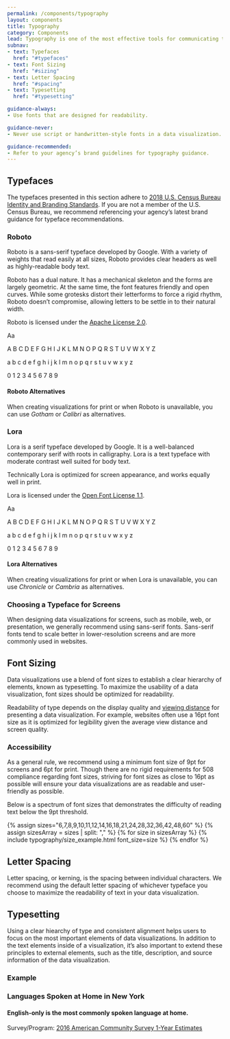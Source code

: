 ```yaml
---
permalink: /components/typography
layout: components
title: Typography
category: Components
lead: Typography is one of the most effective tools for communicating the meaning of data to users. When building data visualizations, establishing a clear hierarchy of typographic elements and using easy-to-read font families will help users better understand and interact with your data.
subnav:
- text: Typefaces
  href: "#typefaces"
- text: Font Sizing
  href: "#sizing"
- text: Letter Spacing
  href: "#spacing"
- text: Typesetting
  href: "#typesetting"

guidance-always:
- Use fonts that are designed for readability.

guidance-never:
- Never use script or handwritten-style fonts in a data visualization.

guidance-recommended:
- Refer to your agency’s brand guidelines for typography guidance.
---
```

<div id="typefaces">
  <h2>Typefaces</h2>
  <p>
    The typefaces presented in this section adhere to <a href="https://www2.census.gov/about/policies/cb-style-guide.pdf" target="_blank">2018 U.S. Census Bureau
    Identity and Branding Standards</a>. If you are not a member of the U.S. Census
    Bureau, we recommend referencing your agency’s latest brand guidance for
    typeface recommendations. 
  </p>
  <h3>Roboto</h3>
  <div class="usa-grid-full">
    <div class="usa-width-one-half">
      <p>
        Roboto is a sans-serif typeface developed by Google. With a variety of weights that read easily at all sizes, Roboto provides clear headers as well as highly-readable body text.
      </p>
      <p>
        Roboto has a dual nature. It has a mechanical skeleton and the forms are largely geometric. At the same time, the font features friendly and open curves. While some grotesks distort their letterforms to force a rigid rhythm, Roboto doesn’t compromise, allowing letters to be settle in to their natural width.
      </p>
      <p>Roboto is licensed under the <a href="https://www.apache.org/licenses/LICENSE-2.0" target="_blank">Apache License 2.0</a>.</p>
    </div>
    <div class="usa-width-one-half usa-end-row usa-font-samples">
      <span class="text-huge">Aa</span>
      <div>
        <p class="text-tiny">A B C D E F G H I J K L M N O P Q R S T U V W X Y Z</p>
        <p class="text-tiny">a b c d e f g h i j k l m n o p q r s t u v w x y z</p>
        <p class="text-tiny">0 1 2 3 4 5 6 7 8 9</p>
      </div>
    </div>
  </div>
  <h4>Roboto Alternatives</h4>
  <p>
    When creating visualizations for print or when Roboto is unavailable, you
    can use <em>Gotham</em> or <em>Calibri</em> as alternatives.
  </p>
  <h3 class="serif">Lora</h3>
  <div class="usa-grid-full">
    <div class="usa-width-one-half">
      <p>
        Lora is a serif typeface developed by Google. It is a well-balanced contemporary serif with roots in calligraphy. Lora is a text typeface with moderate contrast well suited for body text.
      </p>
      <p>
        Technically Lora is optimized for screen appearance, and works equally well in print.
      </p>
      <p>Lora is licensed under the <a href="http://scripts.sil.org/cms/scripts/page.php?site_id=nrsi&id=OFL_web" target="_blank">Open Font License 1.1</a>.</p>
    </div>
    <div class="usa-width-one-half usa-end-row usa-font-samples serif">
      <span class="text-huge">Aa</span>
      <div>
        <p class="text-tiny">A B C D E F G H I J K L M N O P Q R S T U V W X Y Z</p>
        <p class="text-tiny">a b c d e f g h i j k l m n o p q r s t u v w x y z</p>
        <p class="text-tiny">0 1 2 3 4 5 6 7 8 9</p>
      </div>
    </div>
  </div>
  <h4>Lora Alternatives</h4>
  <p>
    When creating visualizations for print or when Lora is unavailable, you
    can use <em>Chronicle</em> or <em>Cambria</em> as
    alternatives.
  </p>

  <h3>Choosing a Typeface for Screens</h3>
  <p>
    When designing data visualizations for screens, such as mobile, web, or
    presentation, we generally recommend using sans-serif fonts. Sans-serif
    fonts tend to scale better in lower-resolution screens and are more commonly
    used in websites.
  </p>
</div>
<div id="sizing">
  <h2>Font Sizing</h2>
  <p>
    Data visualizations use a blend of font sizes to establish a clear hierarchy
    of elements, known as typesetting. To maximize the usability of a data
    visualization, font sizes should be optimized for readability.
  </p>
  <p>
    Readability of type depends on the display quality and
    <a href="http://www.hf.faa.gov/webtraining/visualdisplays/text/size1a.htm" target="_blank">viewing distance</a>
    for presenting a data visualization. For example, websites often use a 16pt
    font size as it is optimized for legibility given the average view distance
    and screen quality.
  </p>
  <h3>Accessibility</h3>
  <p>
    As a general rule, we recommend using a minimum font size of 9pt for screens
    and 6pt for print. Though there are no rigid requirements for 508 compliance
    regarding font sizes, striving for font sizes as close to 16pt as possible
    will ensure your data visualizations are as readable and user-friendly as
    possible.
  </p>
  <p>
    Below is a spectrum of font sizes that demonstrates the difficulty of
    reading text below the 9pt threshold.
  </p> 
  <div>
    <div class="type-sizes">
      {% assign sizes="6,7,8,9,10,11,12,14,16,18,21,24,28,32,36,42,48,60" %}
      {% assign sizesArray = sizes | split: "," %}
      {% for size in sizesArray %}
        {% include typography/size_example.html font_size=size %}
      {% endfor %}
    </div>
  </div>
</div>
<div id="spacing">
  <h2>Letter Spacing</h2>
  <p>
    Letter spacing, or kerning, is the spacing between individual characters. We
    recommend using the default letter spacing of whichever typeface you choose
    to maximize the readability of text in your data visualization.
  </p>
</div>
<div id="typesetting">
  <h2>Typesetting</h2>
  <p>
    Using a clear hiearchy of type and consistent alignment helps users to focus
    on the most important elements of data visualizations. In addition to the
    text elements inside of a visualization, it’s also important to extend these
    principles to external elements, such as the title, description, and source
    information of the data visualization.
  </p>
  <h3>Example</h3>
  <div class="usa-chart-card">
    <div class="usa-chart-header">
      <h3 class="usa-chart-title">
        Languages Spoken at Home in New York
      </h3>
      <h4 class="usa-chart-subtitle">
        English-only is the most commonly spoken language at home.
      </h4>
    </div>
    <canvas id="typography-chart"></canvas>
    <div class="usa-source-container">
      Survey/Program: <a href="https://www.census.gov/programs-surveys/acs/" target="_blank">2016 American Community Survey 1-Year Estimates</a>
    </div>
  </div>
</div>